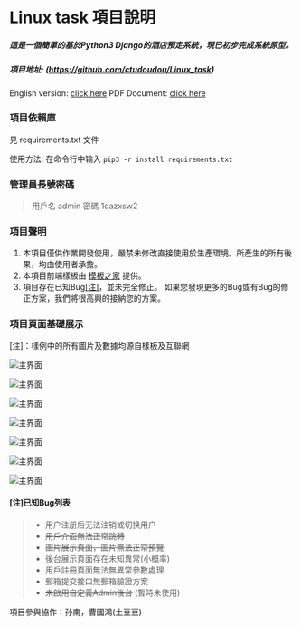 # Linux task 項目說明
##### 這是一個簡單的基於Python3 Django的酒店預定系統，現已初步完成系統原型。

##### 項目地址: (https://github.com/ctudoudou/Linux_task)

English version: [click here](./README.md)
PDF Document: [click here](./README.md)

### 項目依賴庫
見 requirements.txt 文件

使用方法: 在命令行中输入 ```pip3 -r install requirements.txt```

### 管理員長號密碼

> 用戶名 admin
> 密碼 1qazxsw2

### 項目聲明

1. 本項目僅供作業開發使用，嚴禁未修改直接使用於生產環境。所產生的所有後果，均由使用者承擔。
2. 本項目前端樣板由 [模板之家](http://www.mycodes.net/) 提供。
3. 項目存在已知Bug[[注]](#注已知bug列表)，並未完全修正。 如果您發現更多的Bug或有Bug的修正方案，我們將很高興的接納您的方案。




### 項目頁面基礎展示

[注]：樣例中的所有圖片及數據均源自樣板及互聯網



![主界面](./imgs/截圖1.jpg)



![主界面](./imgs/截圖3.jpg)



![主界面](./imgs/截圖2.jpg)



![主界面](./imgs/截圖4.jpg)



![主界面](./imgs/admin截圖1.jpg)



![主界面](./imgs/admin截圖3.jpg)



![主界面](./imgs/admin截圖2.jpg)



#### [注]已知Bug列表

> - 用户注册后无法注销或切换用户
> - ~~用戶介面無法正常跳轉~~
> - ~~圖片展示頁面，圖片無法正常預覽~~
> - 後台展示頁面存在未知異常(小概率)
> - 用戶註冊頁面無法無異常參數處理
> - 郵箱提交接口無郵箱驗證方案
> - ~~未啟用自定義Admin後台~~ (暫時未使用)




項目參與協作：孙南，曹國鴻(土豆豆)

